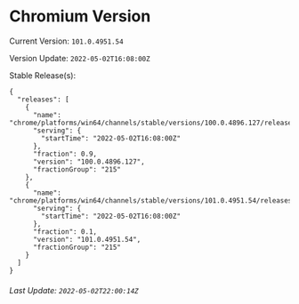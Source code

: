 # Chromium Version

Current Version: `101.0.4951.54`

Version Update: `2022-05-02T16:08:00Z`

Stable Release(s):
```
{
  "releases": [
    {
      "name": "chrome/platforms/win64/channels/stable/versions/100.0.4896.127/releases/1651507680",
      "serving": {
        "startTime": "2022-05-02T16:08:00Z"
      },
      "fraction": 0.9,
      "version": "100.0.4896.127",
      "fractionGroup": "215"
    },
    {
      "name": "chrome/platforms/win64/channels/stable/versions/101.0.4951.54/releases/1651507680",
      "serving": {
        "startTime": "2022-05-02T16:08:00Z"
      },
      "fraction": 0.1,
      "version": "101.0.4951.54",
      "fractionGroup": "215"
    }
  ]
}
```

###### Last Update: `2022-05-02T22:00:14Z`
